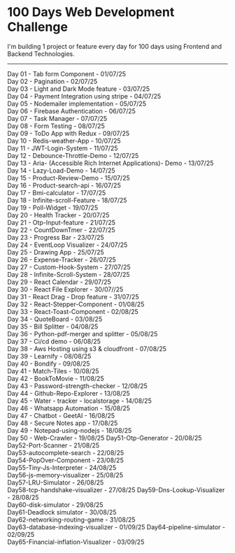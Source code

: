 # 100 Days Web Development Challenge

I'm building 1 project or feature every day for 100 days using Frontend and Backend Technologies.

---

Day 01 - Tab form Component - 01/07/25  
Day 02 - Pagination - 02/07/25  
Day 03 - Light and Dark Mode feature - 03/07/25  
Day 04 - Payment Integration using stripe - 04/07/25  
Day 05 - Nodemailer implementation - 05/07/25  
Day 06 - Firebase Authentication - 06/07/25  
Day 07 - Task Manager - 07/07/25  
Day 08 - Form Testing - 08/07/25  
Day 09 - ToDo App with Redux - 09/07/25  
Day 10 - Redis-weather-App - 10/07/25  
Day 11 - JWT-Login-System - 11/07/25  
Day 12 - Debounce-Throttle-Demo - 12/07/25  
Day 13 - Aria- (Accessible Rich Internet Applications)- Demo - 13/07/25  
Day 14 - Lazy-Load-Demo - 14/07/25  
Day 15 - Product-Review-Demo - 15/07/25  
Day 16 - Product-search-api - 16/07/25  
Day 17 - Bmi-calculator - 17/07/25  
Day 18 - Infinite-scroll-Feature - 18/07/25  
Day 19 - Poll-Widget - 19/07/25  
Day 20 - Health Tracker - 20/07/25  
Day 21 - Otp-Input-feature - 21/07/25  
Day 22 - CountDownTmer - 22/07/25  
Day 23 - Progress Bar - 23/07/25  
Day 24 - EventLoop Visualizer - 24/07/25  
Day 25 - Drawing App - 25/07/25  
Day 26 - Expense-Tracker - 26/07/25  
Day 27 - Custom-Hook-System - 27/07/25  
Day 28 - Infinite-Scroll-System - 28/07/25  
Day 29 - React Calendar - 29/07/25  
Day 30 - React File Explorer - 30/07//25  
Day 31 - React Drag - Drop feature - 31/07/25  
Day 32 - React-Stepper-Component - 01/08/25  
Day 33 - React-Toast-Component - 02/08/25  
Day 34 - QuoteBoard - 03/08/25  
Day 35 - Bill Splitter - 04/08/25  
Day 36 - Python-pdf-merger and splitter - 05/08/25  
Day 37 - Ci/cd demo - 06/08/25  
Day 38 - Aws Hosting using s3 & cloudfront - 07/08/25  
Day 39 - Learnify - 08/08/25  
Day 40 - Bondify - 09/08/25  
Day 41 - Match-Tiles - 10/08/25  
Day 42 - BookToMovie - 11/08/25  
Day 43 - Password-strength-checker - 12/08/25  
Day 44 - Github-Repo-Explorer - 13/08/25  
Day 45 - Water - tracker - localstorage - 14/08/25  
Day 46 - Whatsapp Automation - 15/08/25  
Day 47 - Chatbot - GeetAI - 16/08/25  
Day 48 - Secure Notes app - 17/08/25  
Day 49 - Notepad-using-nodejs - 18/08/25  
Day 50 - Web-Crawler - 19/08/25
Day51-Otp-Generator - 20/08/25  
Day52-Port-Scanner - 21/08/25  
Day53-autocomplete-search - 22/08/25  
Day54-PopOver-Component - 23/08/25  
Day55-Tiny-Js-Interpreter - 24/08/25  
Day56-js-memory-visualizer - 25/08/25  
Day57-LRU-Simulator - 26/08/25  
Day58-tcp-handshake-visualizer - 27/08/25
Day59-Dns-Lookup-Visualizer - 28/08/25  
Day60-disk-simulator - 29/08/25  
Day61-Deadlock simulator - 30/08/25  
Day62-networking-routing-game - 31/08/25  
Day63-database-indexing-visualizer  - 01/09/25
Day64-pipeline-simulator -  02/09/25  
Day65-Financial-inflation-Visualizer - 03/09/25









